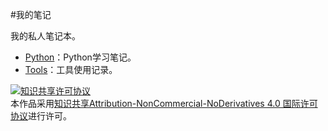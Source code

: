 #我的笔记

我的私人笔记本。

- [Python][python]：Python学习笔记。
- [Tools][tool]：工具使用记录。

[python]: ./Python "Python学习笔记"
[tool]: ./Tools "工具使用记录"

<a rel="license" href="http://creativecommons.org/licenses/by-nc-nd/4.0/"><img alt="知识共享许可协议" style="border-width:0" src="https://i.creativecommons.org/l/by-nc-nd/4.0/88x31.png" /></a><br />本作品采用<a rel="license" href="http://creativecommons.org/licenses/by-nc-nd/4.0/">知识共享Attribution-NonCommercial-NoDerivatives 4.0 国际许可协议</a>进行许可。